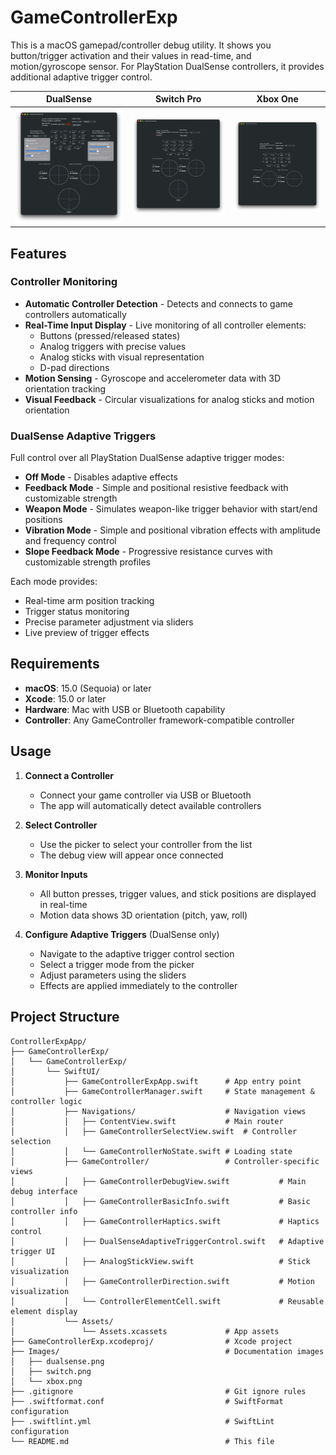 # GameControllerExp

This is a macOS gamepad/controller debug utility. It shows you button/trigger activation and their values in read-time, and motion/gyroscope sensor. For PlayStation DualSense controllers, it provides additional adaptive trigger control.

|              DualSense               |            Switch Pro             |            Xbox One             |
| :----------------------------------: | :-------------------------------: | :-----------------------------: |
| ![DualSense](./Images/dualsense.png) | ![DualSense](./Images/switch.png) | ![DualSense](./Images/xbox.png) |



## Features

### Controller Monitoring
- **Automatic Controller Detection** - Detects and connects to game controllers automatically
- **Real-Time Input Display** - Live monitoring of all controller elements:
  - Buttons (pressed/released states)
  - Analog triggers with precise values
  - Analog sticks with visual representation
  - D-pad directions
- **Motion Sensing** - Gyroscope and accelerometer data with 3D orientation tracking
- **Visual Feedback** - Circular visualizations for analog sticks and motion orientation

### DualSense Adaptive Triggers

Full control over all PlayStation DualSense adaptive trigger modes:

- **Off Mode** - Disables adaptive effects
- **Feedback Mode** - Simple and positional resistive feedback with customizable strength
- **Weapon Mode** - Simulates weapon-like trigger behavior with start/end positions
- **Vibration Mode** - Simple and positional vibration effects with amplitude and frequency control
- **Slope Feedback Mode** - Progressive resistance curves with customizable strength profiles

Each mode provides:
- Real-time arm position tracking
- Trigger status monitoring
- Precise parameter adjustment via sliders
- Live preview of trigger effects

## Requirements

- **macOS**: 15.0 (Sequoia) or later
- **Xcode**: 15.0 or later
- **Hardware**: Mac with USB or Bluetooth capability
- **Controller**: Any GameController framework-compatible controller

## Usage

1. **Connect a Controller**
   - Connect your game controller via USB or Bluetooth
   - The app will automatically detect available controllers

2. **Select Controller**
   - Use the picker to select your controller from the list
   - The debug view will appear once connected

3. **Monitor Inputs**
   - All button presses, trigger values, and stick positions are displayed in real-time
   - Motion data shows 3D orientation (pitch, yaw, roll)

4. **Configure Adaptive Triggers** (DualSense only)
   - Navigate to the adaptive trigger control section
   - Select a trigger mode from the picker
   - Adjust parameters using the sliders
   - Effects are applied immediately to the controller

## Project Structure

```
ControllerExpApp/
├── GameControllerExp/
│   └── GameControllerExp/
│       └── SwiftUI/
│           ├── GameControllerExpApp.swift      # App entry point
│           ├── GameControllerManager.swift     # State management & controller logic
│           ├── Navigations/                    # Navigation views
│           │   ├── ContentView.swift           # Main router
│           │   ├── GameControllerSelectView.swift  # Controller selection
│           │   └── GameControllerNoState.swift # Loading state
│           ├── GameController/                 # Controller-specific views
│           │   ├── GameControllerDebugView.swift           # Main debug interface
│           │   ├── GameControllerBasicInfo.swift           # Basic controller info
│           │   ├── GameControllerHaptics.swift             # Haptics control
│           │   ├── DualSenseAdaptiveTriggerControl.swift   # Adaptive trigger UI
│           │   ├── AnalogStickView.swift                   # Stick visualization
│           │   ├── GameControllerDirection.swift           # Motion visualization
│           │   └── ControllerElementCell.swift             # Reusable element display
│           └── Assets/
│               └── Assets.xcassets             # App assets
├── GameControllerExp.xcodeproj/                # Xcode project
├── Images/                                     # Documentation images
│   ├── dualsense.png
│   ├── switch.png
│   └── xbox.png
├── .gitignore                                  # Git ignore rules
├── .swiftformat.conf                           # SwiftFormat configuration
├── .swiftlint.yml                              # SwiftLint configuration
└── README.md                                   # This file
```

